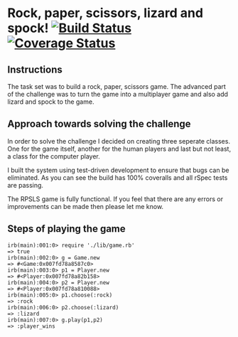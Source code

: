 Rock, paper, scissors, lizard and spock!		[![Build Status](https://travis-ci.org/UsmanJ/takeaway-challenge.svg?branch=master)](https://travis-ci.org/UsmanJ/takeaway-challenge)	[![Coverage Status](https://coveralls.io/repos/UsmanJ/takeaway-challenge/badge.svg?branch=master&service=github)](https://coveralls.io/github/UsmanJ/takeaway-challenge?branch=master)
======================

Instructions
-----

The task set was to build a rock, paper, scissors game. The advanced part of the challenge was to turn the game into a multiplayer game and also add lizard and spock to the game.


Approach towards solving the challenge
--------------------------------------

In order to solve the challenge I decided on creating three seperate classes. One for the game itself, another for the human players and last but not least, a class for the computer player.

I built the system using test-driven development to ensure that bugs can be eliminated. As you can see the build has 100% coveralls and all rSpec tests are passing.

The RPSLS game is fully functional. If you feel that there are any errors or improvements can be made then please let me know.


Steps of playing the game
---------------------------------
```
irb(main):001:0> require './lib/game.rb'
=> true
irb(main):002:0> g = Game.new
=> #<Game:0x007fd78a8587c0>
irb(main):003:0> p1 = Player.new
=> #<Player:0x007fd78a82b158>
irb(main):004:0> p2 = Player.new
=> #<Player:0x007fd78a810088>
irb(main):005:0> p1.choose(:rock)
=> :rock
irb(main):006:0> p2.choose(:lizard)
=> :lizard
irb(main):007:0> g.play(p1,p2)
=> :player_wins
```
